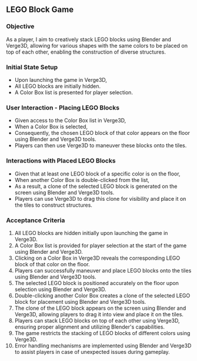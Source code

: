 ## LEGO Block Game

### Objective
As a player, I aim to creatively stack LEGO blocks using Blender and Verge3D, allowing for various shapes with the same colors to be placed on top of each other, enabling the construction of diverse structures.

### Initial State Setup
- Upon launching the game in Verge3D,
- All LEGO blocks are initially hidden.
- A Color Box list is presented for player selection.

### User Interaction - Placing LEGO Blocks
- Given access to the Color Box list in Verge3D,
- When a Color Box is selected,
- Consequently, the chosen LEGO block of that color appears on the floor using Blender and Verge3D tools.
- Players can then use Verge3D to maneuver these blocks onto the tiles.

### Interactions with Placed LEGO Blocks
- Given that at least one LEGO block of a specific color is on the floor,
- When another Color Box is double-clicked from the list,
- As a result, a clone of the selected LEGO block is generated on the screen using Blender and Verge3D tools.
- Players can use Verge3D to drag this clone for visibility and place it on the tiles to construct structures.

### Acceptance Criteria
1. All LEGO blocks are hidden initially upon launching the game in Verge3D.
2. A Color Box list is provided for player selection at the start of the game using Blender and Verge3D.
3. Clicking on a Color Box in Verge3D reveals the corresponding LEGO block of that color on the floor.
4. Players can successfully maneuver and place LEGO blocks onto the tiles using Blender and Verge3D tools.
5. The selected LEGO block is positioned accurately on the floor upon selection using Blender and Verge3D.
6. Double-clicking another Color Box creates a clone of the selected LEGO block for placement using Blender and Verge3D tools.
7. The clone of the LEGO block appears on the screen using Blender and Verge3D, allowing players to drag it into view and place it on the tiles.
8. Players can stack LEGO blocks on top of each other using Verge3D, ensuring proper alignment and utilizing Blender's capabilities.
9. The game restricts the stacking of LEGO blocks of different colors using Verge3D.
10. Error handling mechanisms are implemented using Blender and Verge3D to assist players in case of unexpected issues during gameplay.

